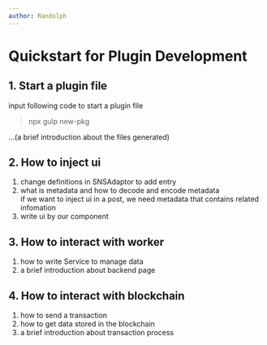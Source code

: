 ```yaml
---
author: Randolph
---
```


# Quickstart for Plugin Development

## 1. Start a plugin file

input following code to start a plugin file

> npx gulp new-pkg

...(a brief introduction about the files generated)

## 2. How to inject ui

1. change definitions in SNSAdaptor to add entry
2. what is metadata and how to decode and encode metadata  
   if we want to inject ui in a post, we need metadata that contains related infomation
3. write ui by our component

## 3. How to interact with worker

1. how to write Service to manage data
2. a brief introduction about backend page

## 4. How to interact with blockchain

1. how to send a transaction
2. how to get data stored in the blockchain
3. a brief introduction about transaction process
